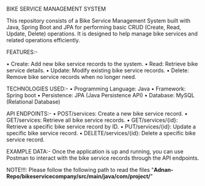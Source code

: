 BIKE SERVICE MANAGEMENT SYSTEM

This repository consists of a Bike Service Management System built with Java, Spring Boot and JPA for performing basic CRUD (Create, Read, Update, Delete) operations. It is designed to help manage bike services and related operations efficiently.

FEATURES:-

•	Create: Add new bike service records to the system.
•	Read: Retrieve bike service details.
•	Update: Modify existing bike service records.
•	Delete: Remove bike service records when no longer need.

TECHNOLOGIES USED:-
•	Programming Language:  Java
•	Framework: Spring boot
•	Persistence: JPA (Java Persistence API)
•	Database: MySQL (Relational Database)

API ENDPOINTS:-
•	POST/services: Create a new bike service record.
•	GET/services: Retrieve all bike service records.
•	GET/services/{id}: Retrieve a specific bike service record by ID.
•	PUT/services/{id}: Update a specific bike service record.
•	DELETE/services/{id}: Delete a specific bike service record.

EXAMPLE DATA:-
Once the application is up and running, you can use Postman to interact with the bike service records through the API endpoints.


NOTE!!!: Please follow the following path to read the files "**Adnan-Repo/bikeservicecompany/src/main/java/com/project/**"
